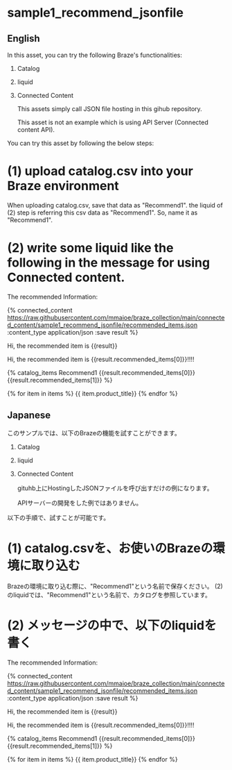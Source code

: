 # sample1_recommend_jsonfile

## English

In this asset, you can try the following Braze's functionalities:
1. Catalog
2. liquid
3. Connected Content

   This assets simply call JSON file hosting in this gihub repository.

   This asset is not an example which is using API Server (Connected content API).

You can try this asset by following the below steps:

# (1) upload catalog.csv into your Braze environment
When uploading catalog.csv, save that data as "Recommend1".
the liquid of (2) step is referring this csv data as "Recommend1". So, name it as "Recommend1".

# (2) write some liquid like the following in the message for using Connected content.
The recommended Information:

{% connected_content
https://raw.githubusercontent.com/mmaioe/braze_collection/main/connected_content/sample1_recommend_jsonfile/recommended_items.json
:content_type application/json
:save result
 %}

Hi, the recommended item is {{result}}

Hi, the recommended item is {{result.recommended_items[0]}}!!!!

{% catalog_items Recommend1 {{result.recommended_items[0]}} {{result.recommended_items[1]}}  %}

{% for item in items %}
{{ item.product_title}}
{% endfor %}



## Japanese 

このサンプルでは、以下のBrazeの機能を試すことができます。
1. Catalog
2. liquid
3. Connected Content
   
   gituhb上にHostingしたJSONファイルを呼び出すだけの例になります。

   APIサーバーの開発をした例ではありません。

以下の手順で、試すことが可能です。

# (1) catalog.csvを、お使いのBrazeの環境に取り込む
Brazeの環境に取り込む際に、"Recommend1"という名前で保存ください。
(2)のliquidでは、"Recommend1"という名前で、カタログを参照しています。

# (2) メッセージの中で、以下のliquidを書く
The recommended Information:

{% connected_content 
https://raw.githubusercontent.com/mmaioe/braze_collection/main/connected_content/sample1_recommend_jsonfile/recommended_items.json
:content_type application/json 
:save result
 %}

Hi, the recommended item is {{result}}

Hi, the recommended item is {{result.recommended_items[0]}}!!!!

{% catalog_items Recommend1 {{result.recommended_items[0]}} {{result.recommended_items[1]}}  %}

{% for item in items %}
{{ item.product_title}}
{% endfor %}
